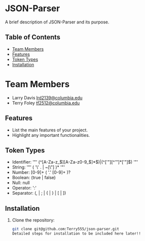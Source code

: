 # JSON-Parser

A brief description of JSON-Parser and its purpose.

## Table of Contents
- [Team Members](#teammembers)
- [Features](#features)
- [Token Types](#tokentypes)
- [Installation](#installation)

# Team Members

- Larry Davis lrd2139@columbia.edu
- Terry Foley tf2512@columbia.edu

## Features

- List the main features of your project.
- Highlight any important functionalities.

## Token Types

- Identifier: '"' (^[A-Za-z_$][A-Za-z0-9_$]*$)|(^['"][^'"]*['"]$) '"'
- String: '"' ( '\\' . | ~[\\"] )* '"'
- Number: [0-9]+ ( '.' [0-9]+ )?
- Boolean: (true | false)
- Null: null
- Operator: ':'
- Separator: (\, | \; | \{ | \} | \[ | \])

## Installation

1. Clone the repository:
   ```bash
   git clone git@github.com:Terry555/json-parser.git
   Detailed steps for installation to be included here later!!